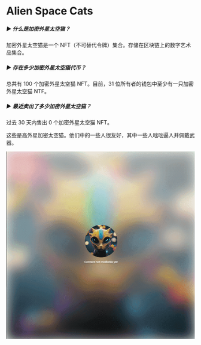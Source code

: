 # Alien Space Cats

##### ▶ 什么是加密外星太空猫？

加密外星太空猫是一个 NFT（不可替代令牌）集合。存储在区块链上的数字艺术品集合。

##### ▶ 存在多少加密外星太空猫代币？

总共有 100 个加密外星太空猫 NFT。目前，31 位所有者的钱包中至少有一只加密外星太空猫 NTF。

##### ▶ 最近卖出了多少加密外星太空猫？

过去 30 天内售出 0 个加密外星太空猫 NFT。

这些是高外星加密太空猫。他们中的一些人很友好，其中一些人咄咄逼人并佩戴武器。

![NFT](478857_new.PNG)
